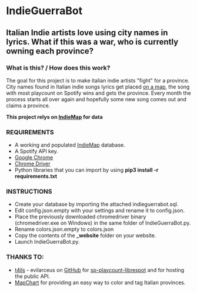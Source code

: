 # IndieGuerraBot
## Italian Indie artists love using city names in lyrics. What if this was a war, who is currently owning each province?

### What is this? / How does this work?

The goal for this project is to make italian indie artists "fight" for a province.
City names found in Italian indie songs lyrics get placed [on a map](http://paaaulz.altervista.org/indiemap/), the song with most playcount on Spotify wins and gets the province.
Every month the process starts all over again and hopefully some new song comes out and claims a province.

**This project relys on [IndieMap](https://github.com/PaaaulZ/IndieMap) for data**

### REQUIREMENTS

* A working and populated [IndieMap](https://github.com/PaaaulZ/IndieMap) database.
* A Spotify API key.
* [Google Chrome](https://www.google.com/intl/it_it/chrome/)
* [Chrome Driver](https://chromedriver.chromium.org/)
* Python libraries that you can import by using **pip3 install -r requirements.txt**


### INSTRUCTIONS

* Create your database by importing the attached indieguerrabot.sql.
* Edit config.json.empty with your settings and rename it to config.json.
* Place the previously downloaded chromedriver binary (chromedriver.exe on Windows) in the same folder of IndieGuerraBot.py.
* Rename colors.json.empty to colors.json
* Copy the contents of the **_website** folder on your website.
* Launch IndieGuerraBot.py.

### THANKS TO:

* [t4ils](https://t4ils.dev/) - evilarceus on [GitHub](https://github.com/evilarceus) for [sp-playcount-librespot](https://github.com/evilarceus/sp-playcount-librespot) and for hosting the public API.
* [MapChart](https://mapchart.net/) for providing an easy way to color and tag Italian provinces.
